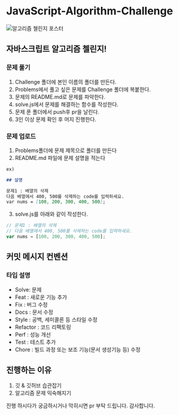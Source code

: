 # JavaScript-Algorithm-Challenge

![알고리즘 첼린지 포스터](https://user-images.githubusercontent.com/85912592/171470808-dffbf327-ebbe-48a4-bc8c-2bce999cfd95.png)

## 자바스크립트 알고리즘 첼린지!

### 문제 풀기

1. Challenge 폴더에 본인 이름의 폴더를 만든다.
2. Problems에서 풀고 싶은 문제를 Challenge 폴더에 복붙한다.
3. 문제의 README.md로 문제를 파악한다.
4. solve.js에서 문제를 해결하는 함수를 작성한다.
5. 문제 푼 폴더에서 push후 pr을 날린다.
6. 3인 이상 문제 확인 후 머지 진행한다.

### 문제 업로드

1. Problems폴더에 문제 제목으로 폴더를 만든다
2. README.md 파일에 문제 설명을 적는다

```md
ex)

## 설명

문제1 : 배열의 삭제
다음 배열에서 400, 500를 삭제하는 code를 입력하세요.
var nums = [100, 200, 300, 400, 500];
```

3. solve.js를 아래와 같이 작성한다.

```js
// 문제1 : 배열의 삭제
// 다음 배열에서 400, 500를 삭제하는 code를 입력하세요.
var nums = [100, 200, 300, 400, 500];
```

## 커밋 메시지 컨벤션

### 타입	설명
* Solve: 문제 
* Feat : 새로운 기능 추가
* Fix : 버그 수정
* Docs : 문서 수정
* Style : 공백, 세미콜론 등 스타일 수정
* Refactor : 코드 리팩토링
* Perf : 성능 개선
* Test : 테스트 추가
* Chore : 빌드 과정 또는 보조 기능(문서 생성기능 등) 수정

## 진행하는 이유
1. 깃 & 깃허브 습관잡기
2. 알고리즘 문제 익숙해지기

진행 하시다가 궁금하시거나 막히시면 pr 부탁 드립니다. 감사합니다.
